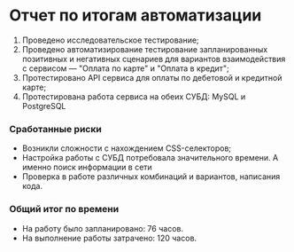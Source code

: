 # **Отчет по итогам автоматизации**

1. Проведено исследовательское тестирование;
2. Проведено автоматизирование тестирование запланированных позитивных и негативных сценариев
   для вариантов взаимодействия с сервисом — "Оплата по карте" и "Оплата в кредит";
3. Протестировано API сервиса для оплаты по дебетовой и кредитной карте;
4. Протестирована работа сервиса на обеих СУБД: MySQL и PostgreSQL

### Сработанные риски
+ Возникли сложности с нахождением CSS-селекторов;
+ Настройка работы с СУБД потребовала значительного времени. А именно поиск информации в сети
+ Проверка в работе различных комбинаций и вариантов, написания кода.

### Общий итог по времени
+ На работу было запланировано: 76 часов.
+ На выполнение работы затрачено: 120 часов.
